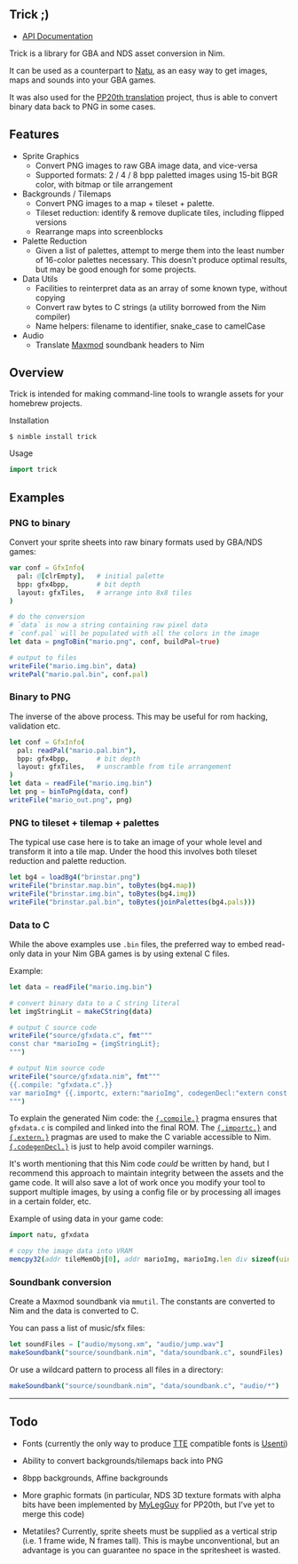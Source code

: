 ## Trick ;)

- [API Documentation](https://exelotl.github.io/trick/trick.html)

Trick is a library for GBA and NDS asset conversion in Nim.

It can be used as a counterpart to [Natu](https://github.com/exelotl/natu), as an easy way to get images, maps and sounds into your GBA games.

It was also used for the [PP20th translation](https://www.romhacking.net/translations/4522/) project, thus is able to convert binary data back to PNG in some cases.

## Features

- Sprite Graphics
  - Convert PNG images to raw GBA image data, and vice-versa
  - Supported formats: 2 / 4 / 8 bpp paletted images using 15-bit BGR color, with bitmap or tile arrangement
- Backgrounds / Tilemaps
  - Convert PNG images to a map + tileset + palette.
  - Tileset reduction: identify & remove duplicate tiles, including flipped versions
  - Rearrange maps into screenblocks
- Palette Reduction
  - Given a list of palettes, attempt to merge them into the least number of 16-color palettes necessary. This doesn't produce optimal results, but may be good enough for some projects.
- Data Utils
  - Facilities to reinterpret data as an array of some known type, without copying
  - Convert raw bytes to C strings (a utility borrowed from the Nim compiler)
  - Name helpers: filename to identifier, snake_case to camelCase
- Audio
  - Translate [Maxmod](https://maxmod.devkitpro.org/) soundbank headers to Nim


## Overview

Trick is intended for making command-line tools to wrangle assets for your homebrew projects.

Installation

```
$ nimble install trick
```

Usage

```nim
import trick
```


## Examples


### PNG to binary

Convert your sprite sheets into raw binary formats used by GBA/NDS games:

```nim
var conf = GfxInfo(
  pal: @[clrEmpty],   # initial palette
  bpp: gfx4bpp,       # bit depth
  layout: gfxTiles,   # arrange into 8x8 tiles
)

# do the conversion
# `data` is now a string containing raw pixel data
# `conf.pal` will be populated with all the colors in the image
let data = pngToBin("mario.png", conf, buildPal=true)

# output to files
writeFile("mario.img.bin", data)
writePal("mario.pal.bin", conf.pal)
```

### Binary to PNG

The inverse of the above process. This may be useful for rom hacking, validation etc.

```nim
let conf = GfxInfo(
  pal: readPal("mario.pal.bin"),
  bpp: gfx4bpp,       # bit depth
  layout: gfxTiles,   # unscramble from tile arrangement
)
let data = readFile("mario.img.bin")
let png = binToPng(data, conf)
writeFile("mario_out.png", png)
```

### PNG to tileset + tilemap + palettes

The typical use case here is to take an image of your whole level and transform it into a tile map. Under the hood this involves both tileset reduction and palette reduction.

```nim
let bg4 = loadBg4("brinstar.png")
writeFile("brinstar.map.bin", toBytes(bg4.map))
writeFile("brinstar.img.bin", toBytes(bg4.img))
writeFile("brinstar.pal.bin", toBytes(joinPalettes(bg4.pals)))
```

### Data to C

While the above examples use `.bin` files, the preferred way to embed read-only data in your Nim GBA games is by using extenal C files. 

Example:

```nim
let data = readFile("mario.img.bin")

# convert binary data to a C string literal
let imgStringLit = makeCString(data)

# output C source code
writeFile("source/gfxdata.c", fmt"""
const char *marioImg = {imgStringLit};
""")

# output Nim source code
writeFile("source/gfxdata.nim", fmt"""
{{.compile: "gfxdata.c".}}
var marioImg* {{.importc, extern:"marioImg", codegenDecl:"extern const $# $#".}}: array[{data.len}, uint8]
""")
```

To explain the generated Nim code: the [`{.compile.}`][1] pragma ensures that `gfxdata.c` is compiled and linked into the final ROM. The [`{.importc.}`][2] and [`{.extern.}`][3] pragmas are used to make the C variable accessible to Nim. [`{.codegenDecl.}`][4] is just to help avoid compiler warnings.

It's worth mentioning that this Nim code *could* be written by hand, but I recommend this approach to maintain integrity between the assets and the game code. It will also save a lot of work once you modify your tool to support multiple images, by using a config file or by processing all images in a certain folder, etc.

[1]: https://nim-lang.org/docs/manual.html#implementation-specific-pragmas-compile-pragma
[2]: https://nim-lang.org/docs/manual.html#foreign-function-interface-importc-pragma
[3]: https://nim-lang.org/docs/manual.html#foreign-function-interface-extern-pragma
[4]: https://nim-lang.org/docs/manual.html#implementation-specific-pragmas-codegendecl-pragma


Example of using data in your game code:

```nim
import natu, gfxdata

# copy the image data into VRAM
memcpy32(addr tileMemObj[0], addr marioImg, marioImg.len div sizeof(uint32))
```


### Soundbank conversion

Create a Maxmod soundbank via `mmutil`. The constants are converted to Nim and the data is converted to C.

You can pass a list of music/sfx files:

```nim
let soundFiles = ["audio/mysong.xm", "audio/jump.wav"]
makeSoundbank("source/soundbank.nim", "data/soundbank.c", soundFiles)
```

Or use a wildcard pattern to process all files in a directory:

```nim
makeSoundbank("source/soundbank.nim", "data/soundbank.c", "audio/*")
```

---

## Todo

- Fonts (currently the only way to produce [TTE](https://www.coranac.com/tonc/text/tte.htm) compatible fonts is [Usenti](http://www.coranac.com/projects/usenti/))

- Ability to convert backgrounds/tilemaps back into PNG

- 8bpp backgrounds, Affine backgrounds

- More graphic formats (in particular, NDS 3D texture formats with alpha bits have been implemented by [MyLegGuy](https://github.com/MyLegGuy) for PP20th, but I've yet to merge this code)

- Metatiles? Currently, sprite sheets must be supplied as a vertical strip (i.e. 1 frame wide, N frames tall). This is maybe unconventional, but an advantage is you can guarantee no space in the spritesheet is wasted.
